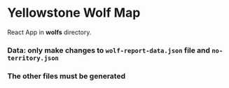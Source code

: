 # Yellowstone Wolf Map 

React App in **wolfs** directory.

### Data: only make changes to `wolf-report-data.json` file and `no-territory.json`
### The other files must be generated 
